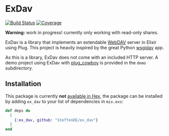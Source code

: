 # ExDav

[![Build Status](https://gitlab.com/steffend/ex_dav/badges/main/pipeline.svg)](https://gitlab.com/steffend/ex_dav/)
[![Coverage](https://gitlab.com/steffend/ex_dav/badges/main/coverage.svg)](https://gitlab.com/steffend/ex_dav/)

**Warning:** work in progress! currently only working with read-only shares.

ExDav is a library that implements an extendable [WebDAV](https://tools.ietf.org/html/rfc4918) server in Elixir using Plug.
This project is heavily inspired by the great Python [wsgidav](https://github.com/mar10/wsgidav) app.

As this is a library, ExDav does not come with an included HTTP server. A demo project using ExDav with [plug_cowboy](https://github.com/elixir-plug/plug_cowboy) is provided in the `demo` subdirectory.

## Installation

This package is currently **not** [available in Hex](https://hex.pm/docs/publish), the package can be installed
by adding `ex_dav` to your list of dependencies in `mix.exs`:

```elixir
def deps do
  [
    {:ex_dav, github: "SteffenDE/ex_dav"}
  ]
end
```
